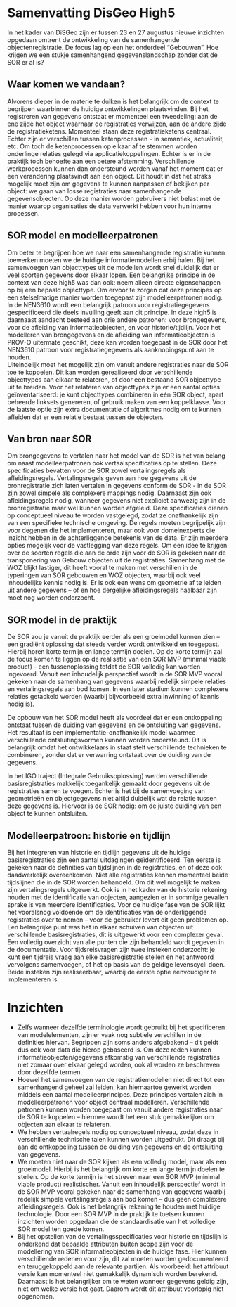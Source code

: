 # Samenvatting DisGeo High5
In het kader van DiSGeo zijn er tussen 23 en 27 augustus nieuwe inzichten opgedaan omtrent de ontwikkeling van de samenhangende objectenregistratie. De focus lag op een het onderdeel “Gebouwen”. Hoe krijgen we een stukje samenhangend gegevenslandschap zonder dat de SOR er al is?

## Waar komen we vandaan?
Alvorens dieper in de materie te duiken is het belangrijk om de context te begrijpen waarbinnen de huidige ontwikkelingen plaatsvinden. Bij het registreren van gegevens ontstaat er momenteel een tweedeling: aan de ene zijde het object waarnaar de registraties verwijzen, aan de andere zijde de registratieketens. Momenteel staan deze registratieketens centraal. Echter zijn er verschillen tussen ketenprocessen - in semantiek, actualiteit, etc. Om toch de ketenprocessen op elkaar af te stemmen worden onderlinge relaties gelegd via applicatiekoppelingen. Echter is er in de praktijk toch behoefte aan een betere afstemming. Verschillende werkprocessen kunnen dan ondersteund worden vanaf het moment dat er een verandering plaatsvindt aan een object. 
Dit houdt in dat het straks mogelijk moet zijn om gegevens te kunnen aanpassen of bekijken per object: we gaan van losse registraties naar samenhangende gegevensobjecten. Op deze manier worden gebruikers niet belast met de manier waarop organisaties de data verwerkt hebben voor hun interne processen. 

## SOR model en modelleerpatronen
Om beter te begrijpen hoe we naar een samenhangende registratie kunnen toewerken moeten we de huidige informatiemodellen erbij halen. Bij het samenvoegen van objecttypes uit de modellen wordt snel duidelijk dat er veel soorten gegevens door elkaar lopen. Een belangrijke principe in de context van deze high5 was dan ook: neem alleen directe eigenschappen op bij een bepaald objecttype. Om ervoor te zorgen dat deze principes op een stelselmatige manier worden toegepast zijn modelleerpatronen nodig. In de NEN3610 wordt een belangrijk patroon voor registratiegegevens gespecificeerd die deels invulling geeft aan dit principe. In deze high5 is daarnaast aandacht besteed aan drie andere patronen: voor brongegevens, voor de afleiding van informatieobjecten, en voor historie/tijdlijn. Voor het modelleren van brongegevens en de afleiding van informatieobjecten is PROV-O uitermate geschikt, deze kan worden toegepast in de SOR door het NEN3610 patroon voor registratiegegevens als aanknopingspunt aan te houden.  
Uiteindelijk moet het mogelijk zijn om vanuit andere registraties naar de SOR toe te koppelen. Dit kan worden gerealiseerd door verschillende objecttypes aan elkaar te relateren, of door een bestaand SOR objecttype uit te breiden. Voor het relateren van objecttypes zijn er een aantal opties geïnventariseerd: je kunt objecttypes combineren in één SOR object, apart beheerde linksets genereren, of gebruik maken van een koppelklasse. Voor de laatste optie zijn extra documentatie of algoritmes nodig om te kunnen afleiden dat er een relatie bestaat tussen de objecten.  

## Van bron naar SOR
Om brongegevens te vertalen naar het model van de SOR is het van belang om naast modelleerpatronen ook vertaalspecificaties op te stellen. Deze specificaties bevatten voor de SOR zowel vertalingsregels als afleidingsregels. Vertalingsregels geven aan hoe gegevens uit de bronregistratie zich laten vertalen in gegevens conform de SOR - in de SOR zijn zowel simpele als complexere mappings nodig. Daarnaast zijn ook afleidingsregels nodig, wanneer gegevens niet expliciet aanwezig zijn in de bronregistratie maar wel kunnen worden afgeleid. Deze specificaties dienen op conceptueel niveau te worden vastgelegd, zodat ze onafhankelijk zijn van een specifieke technische omgeving. De regels moeten begrijpelijk zijn voor degenen die het implementeren, maar ook voor domeinexperts die inzicht hebben in de achterliggende betekenis van de data. Er zijn meerdere opties mogelijk voor de vastlegging van deze regels. Om een idee te krijgen over de soorten regels die aan de orde zijn voor de SOR is gekeken naar de transponering van Gebouw objecten uit de registraties. Samenhang met de WOZ blijkt lastiger, dit heeft vooral te maken met verschillen in de typeringen van SOR gebouwen en WOZ objecten, waarbij ook veel inhoudelijke kennis nodig is. Er is ook een wens om geometrie af te leiden uit andere gegevens – of en hoe dergelijke afleidingsregels haalbaar zijn moet nog worden onderzocht. 

## SOR model in de praktijk
De SOR zou je vanuit de praktijk eerder als een groeimodel kunnen zien – een gradiënt oplossing dat steeds verder wordt ontwikkeld en toegepast. Hierbij horen korte termijn en lange termijn doelen. Op de korte termijn zal de focus komen te liggen op de realisatie van een SOR MVP (minimal viable product) - een tussenoplossing totdat de SOR volledig kan worden ingevoerd. Vanuit een inhoudelijk perspectief wordt in de SOR MVP vooral gekeken naar de samenhang van gegevens waarbij redelijk simpele relaties en vertalingsregels aan bod komen. In een later stadium kunnen complexere relaties getackeld worden (waarbij bijvoorbeeld extra inwinning of kennis nodig is). 

De opbouw van het SOR model heeft als voordeel dat er een ontkoppeling ontstaat tussen de duiding van gegevens en de ontsluiting van gegevens. Het resultaat is een implementatie-onafhankelijk model waarmee verschillende ontsluitingsvormen kunnen worden ondersteund. Dit is belangrijk omdat het ontwikkelaars in staat stelt verschillende technieken te combineren, zonder dat er verwarring ontstaat over de duiding van de gegevens. 

In het IGO traject (Integrale Gebruiksoplossing) werden verschillende basisregistraties makkelijk toegankelijk gemaakt door gegevens uit de registraties samen te voegen. Echter is het bij de samenvoeging van geometrieën en objectgegevens niet altijd duidelijk wat de relatie tussen deze gegevens is. Hiervoor is de SOR nodig: om de juiste duiding van een object te kunnen ontsluiten. 
## Modelleerpatroon: historie en tijdlijn
Bij het integreren van historie en tijdlijn gegevens uit de huidige basisregistraties zijn een aantal uitdagingen geïdentificeerd. Ten eerste is gekeken naar de definities van tijdslijnen in de registraties, en of deze ook daadwerkelijk overeenkomen. Niet alle registraties kennen momenteel beide tijdslijnen die in de SOR worden behandeld. Om dit wel mogelijk te maken zijn vertalingsregels uitgewerkt. Ook is in het kader van de historie rekening houden met de identificatie van objecten, aangezien er in sommige gevallen sprake is van meerdere identificaties. Voor de huidige fase van de SOR lijkt het vooralsnog voldoende om de identificaties van de onderliggende registraties over te nemen – voor de gebruiker levert dit geen problemen op. Een belangrijke punt was het in elkaar schuiven van objecten uit verschillende basisregistraties, dit is uitgewerkt voor een complexer geval. Een volledig overzicht van alle punten die zijn behandeld wordt gegeven in de documentatie. 
Voor tijdsreisvragen zijn twee insteken onderzocht: je kunt een tijdreis vraag aan elke basisregistratie stellen en het antwoord vervolgens samenvoegen, of het op basis van de geldige levenscycli doen. Beide insteken zijn realiseerbaar, waarbij de eerste optie eenvoudiger te implementeren is. 


# Inzichten
- Zelfs wanneer dezelfde terminologie wordt gebruikt bij het specificeren van modelelementen, zijn er vaak nog subtiele verschillen in de definities hiervan. Begrippen zijn soms anders afgebakend – dit geldt dus ook voor data die hierop gebaseerd is. Om deze reden kunnen informatieobjecten/gegevens afkomstig van verschillende registraties niet zomaar over elkaar gelegd worden, ook al worden ze beschreven door dezelfde termen. 
- Hoewel het samenvoegen van de registratiemodellen niet direct tot een samenhangend geheel zal leiden, kan hiernaartoe gewerkt worden middels een aantal modelleerprincipes. Deze principes vertalen zich in modelleerpatronen voor object centraal modelleren. Verschillende patronen kunnen worden toegepast om vanuit andere registraties naar de SOR te koppelen – hiermee wordt het een stuk gemakkelijker om objecten aan elkaar te relateren. 
- We hebben vertaalregels nodig op conceptueel niveau, zodat deze in verschillende technische talen kunnen worden uitgedrukt. Dit draagt bij aan de ontkoppeling tussen de duiding van gegevens en de ontsluiting van gegevens. 
- We moeten niet naar de SOR kijken als een volledig model, maar als een groeimodel. Hierbij is het belangrijk om korte en lange termijn doelen te stellen. Op de korte termijn is het streven naar een SOR MVP (minimal viable product) realistischer. Vanuit een inhoudelijk perspectief wordt in de SOR MVP vooral gekeken naar de samenhang van gegevens waarbij redelijk simpele vertalingsregels aan bod komen – dus geen complexere afleidingsregels. Ook is het belangrijk rekening te houden met huidige technologie. Door een SOR MVP in de praktijk te toetsen kunnen inzichten worden opgedaan die de standaardisatie van het volledige SOR model ten goede komen.  
- Bij het opstellen van de vertalingsspecificaties voor historie en tijdslijn is onderkend dat bepaalde attributen buiten scope zijn voor de modellering van SOR informatieobjecten in de huidige fase. Hier kunnen verschillende redenen voor zijn, dit zal moeten worden gedocumenteerd en teruggekoppeld aan de relevante partijen. Als voorbeeld: het attribuut versie kan momenteel niet gemakkelijk dynamisch worden berekend. Daarnaast is het belangrijker om te weten wanneer gegevens geldig zijn, niet om welke versie het gaat. Daarom wordt dit attribuut voorlopig niet opgenomen. 
